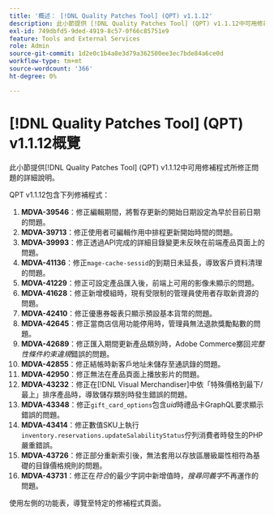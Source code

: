 ```yaml
---
title: '概述： [!DNL Quality Patches Tool] (QPT) v1.1.12'
description: 此小節提供 [!DNL Quality Patches Tool] (QPT) v1.1.12中可用修補程式所修正問題的詳細說明。
exl-id: 749dbfd5-9ded-4919-8c57-0f66c85751e9
feature: Tools and External Services
role: Admin
source-git-commit: 1d2e0c1b4a8e3d79a362500ee3ec7bde84a6ce0d
workflow-type: tm+mt
source-wordcount: '366'
ht-degree: 0%

---
```


# [!DNL Quality Patches Tool] (QPT) v1.1.12概覽

此小節提供[!DNL Quality Patches Tool] (QPT) v1.1.12中可用修補程式所修正問題的詳細說明。

QPT v1.1.12包含下列修補程式：

1. **MDVA-39546**：修正編輯期間，將暫存更新的開始日期設定為早於目前日期的問題。
1. **MDVA-39713**：修正使用者可編輯作用中排程更新開始時間的問題。
1. **MDVA-39993**：修正透過API完成的詳細目錄變更未反映在前端產品頁面上的問題。
1. **MDVA-41136**：修正`mage-cache-sessid`的到期日未延長，導致客戶資料清理的問題。
1. **MDVA-41229**：修正可設定產品匯入後，前端上可用的影像未顯示的問題。
1. **MDVA-41628**：修正新增模組時，現有受限制的管理員使用者存取新資源的問題。
1. **MDVA-42410**：修正優惠券報表只顯示預設基本貨幣的問題。
1. **MDVA-42645**：修正當商店信用功能停用時，管理員無法退款獎勵點數的問題。
1. **MDVA-42689**：修正匯入期間更新產品類別時，Adobe Commerce擲回&#x200B;*完整性條件約束違規*&#x200B;錯誤的問題。
1. **MDVA-42855**：修正結帳時新客戶地址未儲存至通訊錄的問題。
1. **MDVA-42950**：修正無法在產品頁面上播放影片的問題。
1. **MDVA-43232**：修正在[!DNL Visual Merchandiser]中依「特殊價格到最下/最上」排序產品時，導致儲存類別時發生錯誤的問題。
1. **MDVA-43348**：修正`gift_card_options`包含&#x200B;*uid*&#x200B;時禮品卡GraphQL要求顯示錯誤的問題。
1. **MDVA-43414**：修正數值SKU上執行`inventory.reservations.updateSalabilityStatus`佇列消費者時發生的PHP嚴重錯誤。
1. **MDVA-43726**：修正部分重新索引後，無法套用以存放區層級屬性相符為基礎的目錄價格規則的問題。
1. **MDVA-43731**：修正在&#x200B;*符合*&#x200B;的最少字詞中新增值時，*搜尋同義字*&#x200B;不再運作的問題。

使用左側的功能表，導覽至特定的修補程式頁面。
